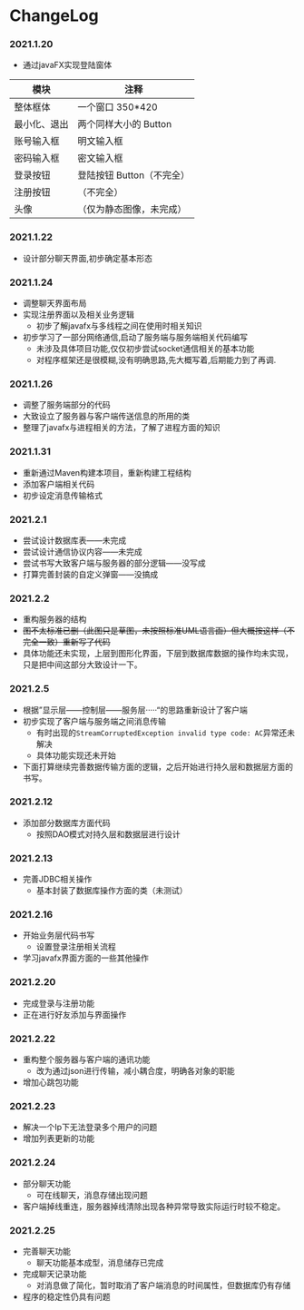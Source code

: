 # ChangeLog

### 2021.1.20

* 通过javaFX实现登陆窗体

| 模块         | 注释                      |
| ------------ | ------------------------- |
| 整体框体     | 一个窗口 350*420          |
| 最小化、退出 | 两个同样大小的 Button     |
| 账号输入框   | 明文输入框                |
| 密码输入框   | 密文输入框                |
| 登录按钮     | 登陆按钮 Button（不完全） |
| 注册按钮     | （不完全）                |
| 头像         | （仅为静态图像，未完成）  |

### 2021.1.22

* 设计部分聊天界面,初步确定基本形态





### 2021.1.24

* 调整聊天界面布局
* 实现注册界面以及相关业务逻辑
  * 初步了解javafx与多线程之间在使用时相关知识
* 初步学习了一部分网络通信,启动了服务端与服务端相关代码编写
  * 未涉及具体项目功能,仅仅初步尝试socket通信相关的基本功能
  * 对程序框架还是很模糊,没有明确思路,先大概写着,后期能力到了再调.

### 2021.1.26

* 调整了服务端部分的代码
* 大致设立了服务器与客户端传送信息的所用的类
* 整理了javafx与进程相关的方法，了解了进程方面的知识

### 2021.1.31

* 重新通过Maven构建本项目，重新构建工程结构
* 添加客户端相关代码
* 初步设定消息传输格式

### 2021.2.1

* 尝试设计数据库表——未完成
* 尝试设计通信协议内容——未完成
* 尝试书写大致客户端与服务器的部分逻辑——没写成
* 打算完善封装的自定义弹窗——没搞成

### 2021.2.2

* 重构服务器的结构
* ~~图不太标准已删（此图只是草图，未按照标准UML语言画）但大概按这样（不完全一致）重新写了代码~~
* 具体功能还未实现，上层到图形化界面，下层到数据库数据的操作均未实现，只是把中间这部分大致设计一下。

### 2021.2.5

* 根据”显示层——控制层——服务层·····“的思路重新设计了客户端
* 初步实现了客户端与服务端之间消息传输
  * 有时出现的`StreamCorruptedException invalid type code: AC`异常还未解决
  * 具体功能实现还未开始
* 下面打算继续完善数据传输方面的逻辑，之后开始进行持久层和数据层方面的书写。

### 2021.2.12

* 添加部分数据库方面代码
  * 按照DAO模式对持久层和数据层进行设计

### 2021.2.13

* 完善JDBC相关操作
  * 基本封装了数据库操作方面的类（未测试）

### 2021.2.16

* 开始业务层代码书写
  * 设置登录注册相关流程
* 学习javafx界面方面的一些其他操作

### 2021.2.20

* 完成登录与注册功能
* 正在进行好友添加与界面操作

### 2021.2.22

* 重构整个服务器与客户端的通讯功能
  * 改为通过json进行传输，减小耦合度，明确各对象的职能
* 增加心跳包功能

### 2021.2.23

* 解决一个Ip下无法登录多个用户的问题
* 增加列表更新的功能

### 2021.2.24

* 部分聊天功能
  * 可在线聊天，消息存储出现问题
* 客户端掉线重连，服务器掉线清除出现各种异常导致实际运行时较不稳定。

### 2021.2.25

* 完善聊天功能
  * 聊天功能基本成型，消息储存已完成
* 完成聊天记录功能
  * 对消息做了简化，暂时取消了客户端消息的时间属性，但数据库仍有存储
* 程序的稳定性仍具有问题

